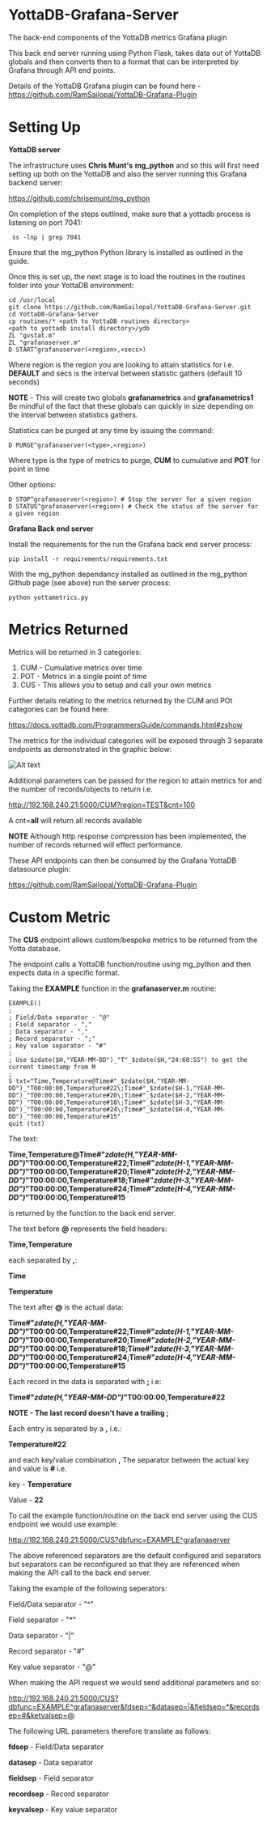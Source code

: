 # YottaDB-Grafana-Server

The back-end components of the YottaDB metrics Grafana plugin

This back end server running using Python Flask, takes data out of YottaDB globals and then converts then to a format that can be interpreted by Grafana through API end points.

Details of the YottaDB Grafana plugin can be found here - https://github.com/RamSailopal/YottaDB-Grafana-Plugin

# Setting Up

**YottaDB server**

The infrastructure uses **Chris Munt's** **mg_python** and so this will first need setting up both on the YottaDB and also the server running this Grafana backend server:

https://github.com/chrisemunt/mg_python

On completion of the steps outlined, make sure that a yottadb process is listening on port 7041:
   
     ss -lnp | grep 7041
     
Ensure that the mg_python Python library is installed as outlined in the guide.

Once this is set up, the next stage is to load the routines in the routines folder into your YottaDB environment:

    cd /usr/local
    git clone https://github.com/RamSailopal/YottaDB-Grafana-Server.git
    cd YottaDB-Grafana-Server
    cp routines/* <path to YottaDB routines directory>
    <path to yottadb install directory>/ydb
    ZL "gvstat.m"
    ZL "grafanaserver.m"
    D START^grafanaserver(<region>,<secs>)
    
Where region is the region you are looking to attain statistics for i.e. **DEFAULT** and secs is the interval between statistic gathers (default 10 seconds)

**NOTE** - This will create two globals **grafanametrics** and **grafanametrics1** Be mindful of the fact that these globals can quickly in size depending on the interval between statistics gathers.

Statistics can be purged at any time by issuing the command:

    D PURGE^grafanaserver(<type>,<region>)
    
Where type is the type of metrics to purge, **CUM** to cumulative and **POT** for point in time

Other options:

    D STOP^grafanaserver(<region>) # Stop the server for a given region
    D STATUS^grafanaserver(<region>) # Check the status of the server for a given region

**Grafana Back end server**

Install the requirements for the run the Grafana back end server process:

    pip install -r requirements/requirements.txt
    
With the mg_python dependancy installed as outlined in the mg_python Github page (see above) run the server process:

    python yottametrics.py
    
# Metrics Returned

Metrics will be returned in 3 categories:

1) CUM - Cumulative metrics over time
2) POT - Metrics in a single point of time
3) CUS - This allows you to setup and call your own metrics

Further details relating to the metrics returned by the CUM and POt categories can be found here:

https://docs.yottadb.com/ProgrammersGuide/commands.html#zshow

The metrics for the individual categories will be exposed through 3 separate endpoints as demonstrated in the graphic below:

![Alt text](Grafanaserver.JPG?raw=true "Backend server")

Additional parameters can be passed for the region to attain metrics for and the number of records/objects to return i.e.

http://192.168.240.21:5000/CUM?region=TEST&cnt=100

A cnt=**all** will return all records available

**NOTE** Although http response compression has been implemented, the number of records returned will effect performance.

These API endpoints can then be consumed by the Grafana YottaDB datasource plugin:

https://github.com/RamSailopal/YottaDB-Grafana-Plugin

# Custom Metric

The **CUS** endpoint allows custom/bespoke metrics to be returned from the Yotta database.

The endpoint calls a YottaDB function/routine using mg_python and then expects data in a specific format.

Taking the **EXAMPLE** function in the **grafanaserver.m** routine:

    EXAMPLE()
    ;
    ; Field/Data separator - "@"
    ; Field separator - ","
    ; Data separator - ","
    ; Record separator - ";"
    ; Key value separator - "#"
    ;
    ; Use $zdate($H,"YEAR-MM-DD")_"T"_$zdate($H,"24:60:SS") to get the current timestamp from M
    ;
    S txt="Time,Temperature@Time#"_$zdate($H,"YEAR-MM-DD")_"T00:00:00,Temperature#22\;Time#"_$zdate($H-1,"YEAR-MM-DD")_"T00:00:00,Temperature#20\;Time#"_$zdate($H-2,"YEAR-MM-DD")_"T00:00:00,Temperature#18\;Time#"_$zdate($H-3,"YEAR-MM-DD")_"T00:00:00,Temperature#24\;Time#"_$zdate($H-4,"YEAR-MM-DD")_"T00:00:00,Temperature#15"
    quit (txt)
    
The text:

**Time,Temperature@Time#"_$zdate($H,"YEAR-MM-DD")_"T00:00:00,Temperature#22\;Time#"_$zdate($H-1,"YEAR-MM-DD")_"T00:00:00,Temperature#20\;Time#"_$zdate($H-2,"YEAR-MM-DD")_"T00:00:00,Temperature#18\;Time#"_$zdate($H-3,"YEAR-MM-DD")_"T00:00:00,Temperature#24\;Time#"_$zdate($H-4,"YEAR-MM-DD")_"T00:00:00,Temperature#15** 

is returned by the function to the back end server.

The text before **@** represents the field headers:

**Time,Temperature**

each separated by **,**:

**Time**

**Temperature**

The text after **@** is the actual data:

**Time#"_$zdate($H,"YEAR-MM-DD")_"T00:00:00,Temperature#22\;Time#"_$zdate($H-1,"YEAR-MM-DD")_"T00:00:00,Temperature#20\;Time#"_$zdate($H-2,"YEAR-MM-DD")_"T00:00:00,Temperature#18\;Time#"_$zdate($H-3,"YEAR-MM-DD")_"T00:00:00,Temperature#24\;Time#"_$zdate($H-4,"YEAR-MM-DD")_"T00:00:00,Temperature#15**


Each record in the data is separated with **;** i.e:

**Time#"_$zdate($H,"YEAR-MM-DD")_"T00:00:00,Temperature#22**

**NOTE - The last record doesn't have a trailing ;**

Each entry is separated by a **,** i.e.:

**Temperature#22**

and each key/value combination **,** The separator between the actual key and value is **#** i.e.

key -  **Temperature**

Value - **22**

To call the example function/routine on the back end server using the CUS endpoint we would use example:

http://192.168.240.21:5000/CUS?dbfunc=EXAMPLE^grafanaserver

The above referenced separators are the default configured and separators but separators can be reconfigured so that they are referenced when making the API call to the back end server.

Taking the example of the following seperators:

Field/Data separator - "^"

Field separator - "*"

Data separator - "|"

Record separator - "#"
 
Key value separator - "@"

When making the API request we would send additional parameters and so:

http://192.168.240.21:5000/CUS?dbfunc=EXAMPLE^grafanaserver&fdsep=^&datasep=|&fieldsep=*&recordsep=#&ketvalsep=@

The following URL parameters therefore translate as follows:

**fdsep** - Field/Data separator

**datasep** - Data separator

**fieldsep** - Field separator

**recordsep** - Record separator

**keyvalsep** - Key value separator






